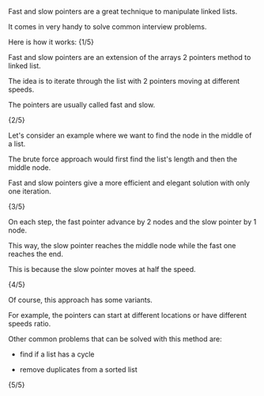 Fast and slow pointers are a great technique to manipulate linked lists.

It comes in very handy to solve common interview problems.

Here is how it works: {1/5}

Fast and slow pointers are an extension of the arrays 2 pointers method to linked list.

The idea is to iterate through the list with 2 pointers moving at different speeds.

The pointers are usually called fast and slow.

{2/5}

Let's consider an example where we want to find the node in the middle of a list.

The brute force approach would first find the list's length and then the middle node.

Fast and slow pointers give a more efficient and elegant solution with only one iteration.

{3/5}

On each step, the fast pointer advance by 2 nodes and the slow pointer by 1 node.

This way, the slow pointer reaches the middle node while the fast one reaches the end. 

This is because the slow pointer moves at half the speed.

{4/5} 

Of course, this approach has some variants.

For example, the pointers can start at different locations or have different speeds ratio.

Other common problems that can be solved with this method are:

- find if a list has a cycle

- remove duplicates from a sorted list

{5/5} 
